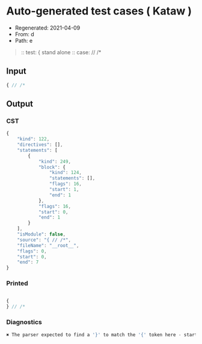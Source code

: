 # Auto-generated test cases ( Kataw )
- Regenerated: 2021-04-09
- From: d
- Path: e
> :: test: { stand alone
> :: case: // /*
## Input

`````js
{ // /*
`````

## Output

### CST

```javascript
{
    "kind": 122,
    "directives": [],
    "statements": [
        {
            "kind": 249,
            "block": {
                "kind": 124,
                "statements": [],
                "flags": 16,
                "start": 1,
                "end": 1
            },
            "flags": 16,
            "start": 0,
            "end": 1
        }
    ],
    "isModule": false,
    "source": "{ // /*",
    "fileName": "__root__",
    "flags": 0,
    "start": 0,
    "end": 7
}
```

### Printed

```javascript

{
} // /*
```

### Diagnostics

```javascript
✖ The parser expected to find a '}' to match the '{' token here - start: 1, end: 7

```

